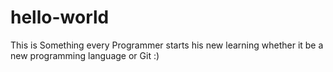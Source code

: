 # hello-world
This is Something every Programmer starts his new learning whether it be a new programming  language or Git :)

